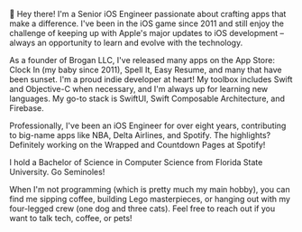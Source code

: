 👋 Hey there! I'm a Senior iOS Engineer passionate about crafting apps that make a difference. I've been in the iOS game since 2011 and still enjoy the challenge of keeping up with Apple's major updates to iOS development – always an opportunity to learn and evolve with the technology.

As a founder of Brogan LLC, I've released many apps on the App Store: Clock In (my baby since 2011), Spell It, Easy Resume, and many that have been sunset. I'm a proud indie developer at heart! My toolbox includes Swift and Objective-C when necessary, and I'm always up for learning new languages. My go-to stack is SwiftUI, Swift Composable Architecture, and Firebase.

Professionally, I've been an iOS Engineer for over eight years, contributing to big-name apps like NBA, Delta Airlines, and Spotify. The highlights? Definitely working on the Wrapped and Countdown Pages at Spotify!

I hold a Bachelor of Science in Computer Science from Florida State University. Go Seminoles!

When I'm not programming (which is pretty much my main hobby), you can find me sipping coffee, building Lego masterpieces, or hanging out with my four-legged crew (one dog and three cats). Feel free to reach out if you want to talk tech, coffee, or pets!
